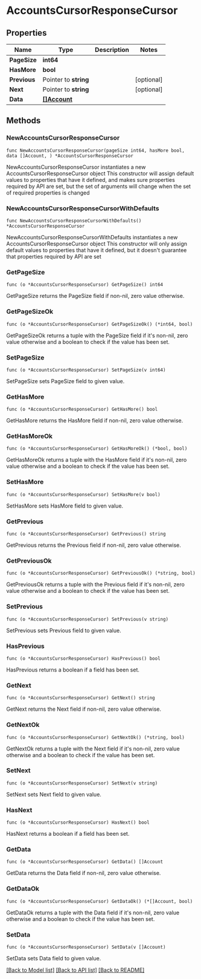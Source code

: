 # AccountsCursorResponseCursor

## Properties

Name | Type | Description | Notes
------------ | ------------- | ------------- | -------------
**PageSize** | **int64** |  |
**HasMore** | **bool** |  |
**Previous** | Pointer to **string** |  | [optional]
**Next** | Pointer to **string** |  | [optional]
**Data** | [**[]Account**](Account.md) |  |

## Methods

### NewAccountsCursorResponseCursor

`func NewAccountsCursorResponseCursor(pageSize int64, hasMore bool, data []Account, ) *AccountsCursorResponseCursor`

NewAccountsCursorResponseCursor instantiates a new AccountsCursorResponseCursor object
This constructor will assign default values to properties that have it defined,
and makes sure properties required by API are set, but the set of arguments
will change when the set of required properties is changed

### NewAccountsCursorResponseCursorWithDefaults

`func NewAccountsCursorResponseCursorWithDefaults() *AccountsCursorResponseCursor`

NewAccountsCursorResponseCursorWithDefaults instantiates a new AccountsCursorResponseCursor object
This constructor will only assign default values to properties that have it defined,
but it doesn't guarantee that properties required by API are set

### GetPageSize

`func (o *AccountsCursorResponseCursor) GetPageSize() int64`

GetPageSize returns the PageSize field if non-nil, zero value otherwise.

### GetPageSizeOk

`func (o *AccountsCursorResponseCursor) GetPageSizeOk() (*int64, bool)`

GetPageSizeOk returns a tuple with the PageSize field if it's non-nil, zero value otherwise
and a boolean to check if the value has been set.

### SetPageSize

`func (o *AccountsCursorResponseCursor) SetPageSize(v int64)`

SetPageSize sets PageSize field to given value.


### GetHasMore

`func (o *AccountsCursorResponseCursor) GetHasMore() bool`

GetHasMore returns the HasMore field if non-nil, zero value otherwise.

### GetHasMoreOk

`func (o *AccountsCursorResponseCursor) GetHasMoreOk() (*bool, bool)`

GetHasMoreOk returns a tuple with the HasMore field if it's non-nil, zero value otherwise
and a boolean to check if the value has been set.

### SetHasMore

`func (o *AccountsCursorResponseCursor) SetHasMore(v bool)`

SetHasMore sets HasMore field to given value.


### GetPrevious

`func (o *AccountsCursorResponseCursor) GetPrevious() string`

GetPrevious returns the Previous field if non-nil, zero value otherwise.

### GetPreviousOk

`func (o *AccountsCursorResponseCursor) GetPreviousOk() (*string, bool)`

GetPreviousOk returns a tuple with the Previous field if it's non-nil, zero value otherwise
and a boolean to check if the value has been set.

### SetPrevious

`func (o *AccountsCursorResponseCursor) SetPrevious(v string)`

SetPrevious sets Previous field to given value.

### HasPrevious

`func (o *AccountsCursorResponseCursor) HasPrevious() bool`

HasPrevious returns a boolean if a field has been set.

### GetNext

`func (o *AccountsCursorResponseCursor) GetNext() string`

GetNext returns the Next field if non-nil, zero value otherwise.

### GetNextOk

`func (o *AccountsCursorResponseCursor) GetNextOk() (*string, bool)`

GetNextOk returns a tuple with the Next field if it's non-nil, zero value otherwise
and a boolean to check if the value has been set.

### SetNext

`func (o *AccountsCursorResponseCursor) SetNext(v string)`

SetNext sets Next field to given value.

### HasNext

`func (o *AccountsCursorResponseCursor) HasNext() bool`

HasNext returns a boolean if a field has been set.

### GetData

`func (o *AccountsCursorResponseCursor) GetData() []Account`

GetData returns the Data field if non-nil, zero value otherwise.

### GetDataOk

`func (o *AccountsCursorResponseCursor) GetDataOk() (*[]Account, bool)`

GetDataOk returns a tuple with the Data field if it's non-nil, zero value otherwise
and a boolean to check if the value has been set.

### SetData

`func (o *AccountsCursorResponseCursor) SetData(v []Account)`

SetData sets Data field to given value.



[[Back to Model list]](../README.md#documentation-for-models) [[Back to API list]](../README.md#documentation-for-api-endpoints) [[Back to README]](../README.md)
